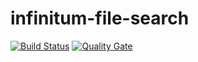 # infinitum-file-search

[![Build Status](https://travis-ci.org/swoeste/infinitum-file-search.svg?branch=master)](https://travis-ci.org/swoeste/infinitum-file-search)
[![Quality Gate](https://sonarqube.com/api/badges/gate?key=de.swoeste.infinitum:infinitum-file-search-aggr)](https://sonarqube.com/overview?id=de.swoeste.infinitum:infinitum-file-search-aggr)
